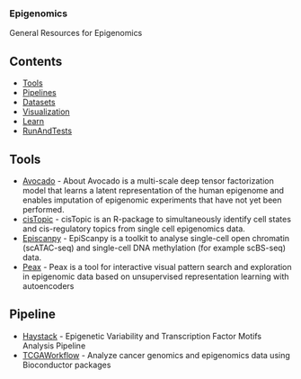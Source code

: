 ### **Epigenomics**
General Resources for Epigenomics
## Contents
- [Tools](#Tools)
- [Pipelines](#Pipelines)
- [Datasets](#Datasets)
- [Visualization](#Visualization)
- [Learn](#Learn)
- [RunAndTests](#RunAndTests)

## Tools
- [Avocado](https://github.com/jmschrei/avocado) - About
Avocado is a multi-scale deep tensor factorization model that learns a latent representation of the human epigenome and enables imputation of epigenomic experiments that have not yet been performed.
- [cisTopic](https://github.com/aertslab/cisTopic) - cisTopic is an R-package to simultaneously identify cell states and cis-regulatory topics from single cell epigenomics data.
- [Episcanpy](https://github.com/colomemaria/epiScanpy) - EpiScanpy is a toolkit to analyse single-cell open chromatin (scATAC-seq) and single-cell DNA methylation (for example scBS-seq) data. 
- [Peax](https://github.com/Novartis/peax) - Peax is a tool for interactive visual pattern search and exploration in epigenomic data based on unsupervised representation learning with autoencoders

## Pipeline
- [Haystack](https://github.com/pinellolab/haystack_bio) - Epigenetic Variability and Transcription Factor Motifs Analysis Pipeline
- [TCGAWorkflow](https://github.com/BioinformaticsFMRP/TCGAWorkflow) - Analyze cancer genomics and epigenomics data using Bioconductor packages